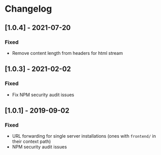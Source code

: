
# Changelog

## [1.0.4] - 2021-07-20

### Fixed

-   Remove content length from headers for html stream

## [1.0.3] - 2021-02-02

### Fixed

-   Fix NPM security audit issues

## [1.0.1] - 2019-09-02

### Fixed

-   URL forwarding for single server installations (ones with `frontend/` in their 
    context path)
-   NPM security audit issues
